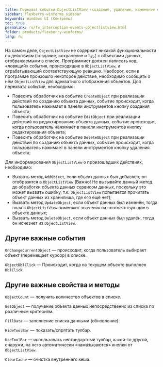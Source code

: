 ```yaml
---
title: Перехват событий ObjectListView (создание, удаление, изменение объекта), выполнение действий
sidebar: flexberry-winforms_sidebar
keywords: Windows UI (Контролы)
toc: true
permalink: ru/fw_interception-events-objectlistview.html
folder: products/flexberry-winforms/
lang: ru
---
```


На самом деле, `ObjectListView` не содержит никакой функциональности по действиям (создание, сохранение и т.д.) с объектами данных, отображаемыми в списке. Программист должен написать код, «ловящий» события, происходящие в `ObjectListView`, и отрабатывающий соответствующую реакцию. Наоборот, если в программе произошло некоторое действие, необходимо сообщить о нём `ObjectListView` для адекватного отображения объектов.
Для перехвата событий, необходимо:
* Повесить обработчик на событие `CreateObject` при реализации действий по созданию объекта данных, событие происходит, когда пользователь нажимает в панели инструментов кнопку создания объекта;
* Повесить обработчик на событие `EditObject` при реализации действий по редактированию объекта данных, событие происходит, когда пользователь нажимает в панели инструментов кнопку редактирования объекта;
* Повесить обработчик на событие `DeleteObject` при реализации действий по созданию объекта данных, событие происходит, когда пользователь нажимает в панели инструментов кнопку удаления объекта;

Для информирования `ObjectListView` о произошедших действиях, необходимо:

* Вызвать метод `AddObject`, если объект данных был добавлен, он отобразится в `ObjectListView` (Важно! Не вызывайте данный метод до обработки объекта данных сервисом данных, поскольку это может вызвать ошибку, т.к. `ObjectListView` попытается прочитать объект данных из хранилища, где его ещё нет);
* Вызвать метод `UpdateObject`, если объект данных был изменён, тогда поля в `ObjectListView` поменяют значения на соответствующие в объекте данных;
* Вызвать метод `DeleteObject`, если объект данных был удалён, тогда он исчезнет из `ObjectListView`.

## Другие важные события
`OnChangeCurrentObject` — происходит, когда пользователь выбирает объект (перемещает курсор) в списке.

`ObjectDblClick` — Происходит, когда на текущем объекте выполнен `DblClick`.

## Другие важные свойства и методы
`ObjectCount` — получить количество объектов в списке.

`GetObject` — получение объекта данных непосредственно из списка по различным критериям.

`FillData` — заполнение списка данными (обновление).

`HideToolBar` — показать/спрятать тулбар.

`UseToolBar` — использовать нестандартный тулбар, какой-то другой, снаружи, на него автоматически «намазываются» кнопки от `ObjectListView`.

`ClearCache` — очистка внутреннего кеша.


